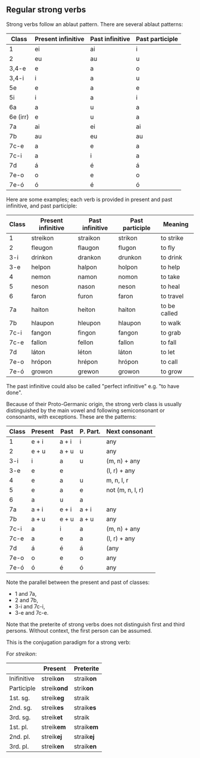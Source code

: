 ## Regular strong verbs

Strong verbs follow an ablaut pattern. There are several ablaut patterns:

| Class    | Present infinitive | Past infinitive | Past participle |
| -------- | ------------------ | --------------- | --------------- |
| 1        | ei                 | ai              | i               |
| 2        | eu                 | au              | u               |
| 3,4-e    | e                  | a               | o               |
| 3,4-i    | i                  | a               | u               |
| 5e       | e                  | a               | e               |
| 5i       | i                  | a               | i               |
| 6a       | a                  | u               | a               |
| 6e (irr) | e                  | u               | a               |
| 7a       | ai                 | ei              | ai              |
| 7b       | au                 | eu              | au              |
| 7c-e     | a                  | e               | a               |
| 7c-i     | a                  | i               | a               |
| 7d       | á                  | é               | á               |
| 7e-o     | o                  | e               | o               |
| 7e-ó     | ó                  | é               | ó               |

Here are some examples; each verb is provided in present and past infinitive,
and past participle:

| Class | Present infinitive | Past infinitive | Past participle | Meaning      |
| ----- | ------------------ | --------------- | --------------- | ------------ |
| 1     | streikon           | straikon        | strikon         | to strike    |
| 2     | fleugon            | flaugon         | flugon          | to fly       |
| 3-i   | drinkon            | drankon         | drunkon         | to drink     |
| 3-e   | helpon             | halpon          | holpon          | to help      |
| 4     | nemon              | namon           | nomon           | to take      |
| 5     | neson              | nason           | neson           | to heal      |
| 6     | faron              | furon           | faron           | to travel    |
| 7a    | haiton             | heiton          | haiton          | to be called |
| 7b    | hlaupon            | hleupon         | hlaupon         | to walk      |
| 7c-i  | fangon             | fingon          | fangon          | to grab      |
| 7c-e  | fallon             | fellon          | fallon          | to fall      |
| 7d    | láton              | léton           | láton           | to let       |
| 7e-o  | hrópon             | hrépon          | hrópon          | to call      |
| 7e-ó  | growon             | grewon          | growon          | to grow      |

The past infinitive could also be called "perfect infinitive" e.g. "to have
done".

Because of their Proto-Germanic origin, the strong verb class is usually
distinguished by the main vowel and following semiconsonant or consonants, with
exceptions. These are the patterns:

| Class | Present | Past  | P. Part. | Next consonant   |
| ----- | ------- | ----- | -------- | ---------------- |
| 1     | e + i   | a + i | i        | any              |
| 2     | e + u   | a + u | u        | any              |
| 3-i   | i       | a     | u        | (m, n) + any     |
| 3-e   | e       | e     |          | (l, r) + any     |
| 4     | e       | a     | u        | m, n, l, r       |
| 5     | e       | a     | e        | not (m, n, l, r) |
| 6     | a       | u     | a        |                  |
| 7a    | a + i   | e + i | a + i    | any              |
| 7b    | a + u   | e + u | a + u    | any              |
| 7c-i  | a       | i     | a        | (m, n) + any     |
| 7c-e  | a       | e     | a        | (l, r) + any     |
| 7d    | á       | é     | á        | (any             |
| 7e-o  | o       | e     | o        | any              |
| 7e-ó  | ó       | é     | ó        | any              |

Note the parallel between the present and past of classes:

-   1 and 7a,
-   2 and 7b,
-   3-i and 7c-i,
-   3-e and 7c-e.

Note that the preterite of strong verbs does not distinguish first and third
persons. Without context, the first person can be assumed.

This is the conjugation paradigm for a strong verb:

For _streikon_:

|             | Present       | Preterite    |
| ----------- | ------------- | ------------ |
| Inifinitive | streik**on**  | straik**on** |
| Participle  | streik**ond** | strik**on**  |
| 1st. sg.    | streik**eg**  | straik       |
| 2nd. sg.    | streik**es**  | straik**es** |
| 3rd. sg.    | streik**et**  | straik       |
| 1st. pl.    | streik**em**  | straik**em** |
| 2nd. pl.    | streik**ej**  | straik**ej** |
| 3rd. pl.    | streik**en**  | straik**en** |

